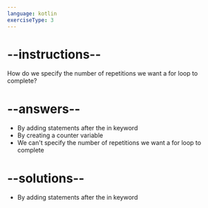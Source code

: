 ```yaml
---
language: kotlin
exerciseType: 3
---
```


# --instructions--

How do we specify the number of repetitions we want a for loop to complete?

# --answers--

- By adding statements after the in keyword
- By creating a counter variable
- We can't specify the number of repetitions we want a for loop to complete

# --solutions--

- By adding statements after the in keyword
